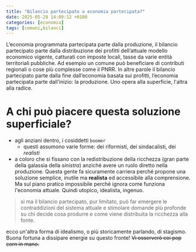 ```yaml
---
title: "Bilancio partecipato o economia partecipata?"
date: 2025-05-29 14:09:12 +0100
categories: [economia]
tags: [comuni,bilanci]
---
```



L’economia programmata partecipata parte dalla produzione, il bilancio partecipato parte dalla distribuzione dei profitti dell’attuale modello economico vigente, catturati con imposte locali, tasse da varie entità territoriali pubbliche. Ad esempio un comune può beneficiare di contributi regionali o cose più complesse come il PNRR. 
In altre parole il bilancio partecipato parte dalla fine dall’economia basata sui profitti, l’economia partecipata parte dall’inizio: la produzione. Uno opera alla superficie, l'altra alla radice. 

# A chi può piacere questa soluzione superficiale?
* agli anziani dentro, i cosiddetti `boomer`
    * questi assumono varie forme: dei riformisti, dei sindacalisti, dei *realisti*
* a coloro che si fissano con la redistribuzione della ricchezza (gran parte della galassia della *sinistra*) anziché avere un ruolo diretto nella produzione. Questa gente fa sicuramente carriera perché propone una soluzione semplice, inutile ma **realista** ed accessibile alla comprensione. Ma sul piano pratico impossibile perché ignora come funziona l'economia attuale. Quindi utopico, idealista, ingenuo.

> si ma il bilancio partecipato, pur limitato, può far emergere le contraddizioni del sistema attuale e stimolare domande più profonde su chi decide cosa produrre e come viene distribuita la ricchezza alla fonte.

ecco un'altra forma di idealismo, o più storicamente parlando, di stagismo. Buona fortuna a dissipare energie su questo fronte! ~~Vi osserverò coi pop corn in mano.~~

 


